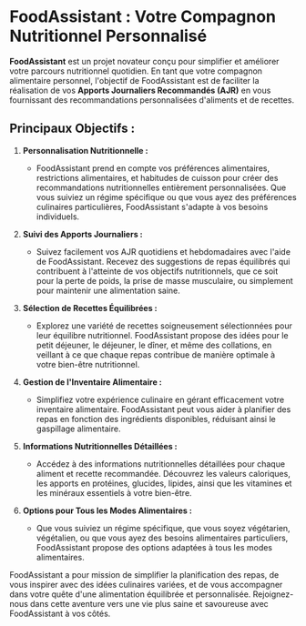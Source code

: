 # FoodAssistant : Votre Compagnon Nutritionnel Personnalisé

**FoodAssistant** est un projet novateur conçu pour simplifier et améliorer votre parcours nutritionnel quotidien. En tant que votre compagnon alimentaire personnel, l'objectif de FoodAssistant est de faciliter la réalisation de vos **Apports Journaliers Recommandés (AJR)** en vous fournissant des recommandations personnalisées d'aliments et de recettes.

## Principaux Objectifs :

1. **Personnalisation Nutritionnelle :**
   - FoodAssistant prend en compte vos préférences alimentaires, restrictions alimentaires, et habitudes de cuisson pour créer des recommandations nutritionnelles entièrement personnalisées. Que vous suiviez un régime spécifique ou que vous ayez des préférences culinaires particulières, FoodAssistant s'adapte à vos besoins individuels.

2. **Suivi des Apports Journaliers :**
   - Suivez facilement vos AJR quotidiens et hebdomadaires avec l'aide de FoodAssistant. Recevez des suggestions de repas équilibrés qui contribuent à l'atteinte de vos objectifs nutritionnels, que ce soit pour la perte de poids, la prise de masse musculaire, ou simplement pour maintenir une alimentation saine.

3. **Sélection de Recettes Équilibrées :**
   - Explorez une variété de recettes soigneusement sélectionnées pour leur équilibre nutritionnel. FoodAssistant propose des idées pour le petit déjeuner, le déjeuner, le dîner, et même des collations, en veillant à ce que chaque repas contribue de manière optimale à votre bien-être nutritionnel.

4. **Gestion de l'Inventaire Alimentaire :**
   - Simplifiez votre expérience culinaire en gérant efficacement votre inventaire alimentaire. FoodAssistant peut vous aider à planifier des repas en fonction des ingrédients disponibles, réduisant ainsi le gaspillage alimentaire.

5. **Informations Nutritionnelles Détaillées :**
   - Accédez à des informations nutritionnelles détaillées pour chaque aliment et recette recommandée. Découvrez les valeurs caloriques, les apports en protéines, glucides, lipides, ainsi que les vitamines et les minéraux essentiels à votre bien-être.

6. **Options pour Tous les Modes Alimentaires :**
   - Que vous suiviez un régime spécifique, que vous soyez végétarien, végétalien, ou que vous ayez des besoins alimentaires particuliers, FoodAssistant propose des options adaptées à tous les modes alimentaires.

FoodAssistant a pour mission de simplifier la planification des repas, de vous inspirer avec des idées culinaires variées, et de vous accompagner dans votre quête d'une alimentation équilibrée et personnalisée. Rejoignez-nous dans cette aventure vers une vie plus saine et savoureuse avec FoodAssistant à vos côtés.
